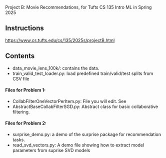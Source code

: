 Project B: Movie Recommendations, for Tufts CS 135 Intro ML in Spring 2025

## Instructions 

<https://www.cs.tufts.edu/cs/135/2025s/projectB.html>

## Contents

* data_movie_lens_100k/: contains the data.
* train_valid_test_loader.py: load predefined train/valid/test splits from CSV file

#### Files for Problem 1:

* CollabFilterOneVectorPerItem.py: File you will edit. See 
* AbstractBaseCollabFilterSGD.py: Abstract class for basic collaborative filtering.

#### Files for Problem 2:

* surprise_demo.py: a demo of the surprise package for recommendation tasks.
* read_svd_vectors.py: A demo file showing how to extract model parameters from suprise SVD models
